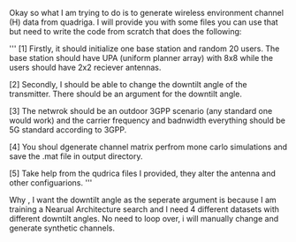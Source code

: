 Okay so what I am trying to do is to generate wireless environment channel (H) data from quadriga. I will provide you with some files you can use that but need to write the code from scratch that does the following:

'''
[1] Firstly, it should initialize one base station and random 20 users. The base station should have UPA (uniform planner array) with 8x8 while the users should have 2x2 reciever antennas.

[2] Secondly, I should be able to change the downtilt angle of the transmitter. There should be an argument for the downtilt angle.

[3] The netwrok should be an outdoor 3GPP scenario (any standard one would work) and the carrier frequency and badnwidth everything should be 5G standard according to 3GPP.

[4] You shoul dgenerate channel matrix perfrom mone carlo simulations and save the .mat file in output directory.

[5] Take help from the qudrica files I provided, they alter the antenna and other configuarions.
''' 

Why , I want the downtilt angle as the seperate argument is because I am training a Nearual Architecture search and I need 4 different datasets with different downtilt angles. No need to loop over, i will manually change and generate synthetic channels.